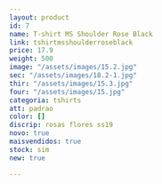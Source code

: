 ```yaml
---
layout: product
id: 7
name: T-shirt MS Shoulder Rose Black
link: tshirtmsshoulderroseblack
price: 17.9
weight: 500
image: "/assets/images/15.2.jpg"
sec: "/assets/images/18.2-1.jpg"
thir: "/assets/images/15.3.jpg"
four: "/assets/images/15.jpg"
categoria: tshirts
att: padrao
color: []
discrip: rosas flores ss19
novo: true
maisvendidos: true
stock: sim
new: true

---
```

